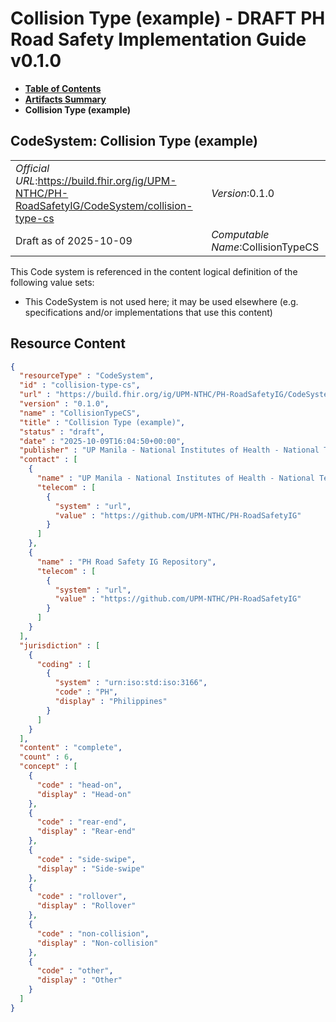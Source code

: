 # Collision Type (example) - DRAFT PH Road Safety Implementation Guide v0.1.0

* [**Table of Contents**](toc.md)
* [**Artifacts Summary**](artifacts.md)
* **Collision Type (example)**

## CodeSystem: Collision Type (example) 

| | |
| :--- | :--- |
| *Official URL*:https://build.fhir.org/ig/UPM-NTHC/PH-RoadSafetyIG/CodeSystem/collision-type-cs | *Version*:0.1.0 |
| Draft as of 2025-10-09 | *Computable Name*:CollisionTypeCS |

 This Code system is referenced in the content logical definition of the following value sets: 

* This CodeSystem is not used here; it may be used elsewhere (e.g. specifications and/or implementations that use this content)



## Resource Content

```json
{
  "resourceType" : "CodeSystem",
  "id" : "collision-type-cs",
  "url" : "https://build.fhir.org/ig/UPM-NTHC/PH-RoadSafetyIG/CodeSystem/collision-type-cs",
  "version" : "0.1.0",
  "name" : "CollisionTypeCS",
  "title" : "Collision Type (example)",
  "status" : "draft",
  "date" : "2025-10-09T16:04:50+00:00",
  "publisher" : "UP Manila - National Institutes of Health - National Telehealth Center",
  "contact" : [
    {
      "name" : "UP Manila - National Institutes of Health - National Telehealth Center",
      "telecom" : [
        {
          "system" : "url",
          "value" : "https://github.com/UPM-NTHC/PH-RoadSafetyIG"
        }
      ]
    },
    {
      "name" : "PH Road Safety IG Repository",
      "telecom" : [
        {
          "system" : "url",
          "value" : "https://github.com/UPM-NTHC/PH-RoadSafetyIG"
        }
      ]
    }
  ],
  "jurisdiction" : [
    {
      "coding" : [
        {
          "system" : "urn:iso:std:iso:3166",
          "code" : "PH",
          "display" : "Philippines"
        }
      ]
    }
  ],
  "content" : "complete",
  "count" : 6,
  "concept" : [
    {
      "code" : "head-on",
      "display" : "Head-on"
    },
    {
      "code" : "rear-end",
      "display" : "Rear-end"
    },
    {
      "code" : "side-swipe",
      "display" : "Side-swipe"
    },
    {
      "code" : "rollover",
      "display" : "Rollover"
    },
    {
      "code" : "non-collision",
      "display" : "Non-collision"
    },
    {
      "code" : "other",
      "display" : "Other"
    }
  ]
}

```
